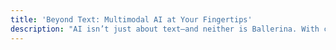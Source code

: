 ```yaml
---
title: 'Beyond Text: Multimodal AI at Your Fingertips'
description: "AI isn’t just about text—and neither is Ballerina. With connectors to popular AI providers, you can integrate image generation, audio synthesis, and other multimodal capabilities into your applications just as easily as working with LLMs. Whatever the medium, Ballerina helps you bring it all together through a unified, type-safe integration layer."
---
```

